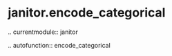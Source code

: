 ﻿janitor.encode\_categorical
===========================

.. currentmodule:: janitor

.. autofunction:: encode_categorical
